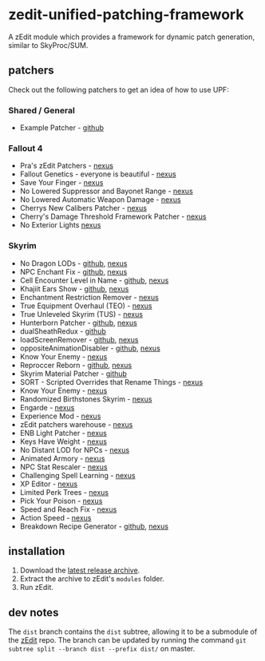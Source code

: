 # zedit-unified-patching-framework
A zEdit module which provides a framework for dynamic patch generation, similar to SkyProc/SUM.

## patchers
Check out the following patchers to get an idea of how to use UPF:

### Shared / General
- Example Patcher - [github](https://github.com/z-edit/zedit-example-patcher)

### Fallout 4
- Pra's zEdit Patchers - [nexus](https://www.nexusmods.com/fallout4/mods/33858)
- Fallout Genetics - everyone is beautiful - [nexus](https://www.nexusmods.com/fallout4/mods/35459)
- Save Your Finger - [nexus](https://www.nexusmods.com/fallout4/mods/38781)
- No Lowered Suppressor and Bayonet Range - [nexus](https://www.nexusmods.com/fallout4/mods/38817)
- No Lowered Automatic Weapon Damage - [nexus](https://www.nexusmods.com/fallout4/mods/38805)
- Cherrys New Calibers Patcher  - [nexus](https://www.nexusmods.com/fallout4/mods/46059)
- Cherry's Damage Threshold Framework Patcher - [nexus](https://www.nexusmods.com/fallout4/mods/46358)
- No Exterior Lights [nexus](https://www.nexusmods.com/fallout4/mods/34210)

### Skyrim
- No Dragon LODs - [github](https://github.com/hishutup/hishy-no-dragon-lods), [nexus](https://www.nexusmods.com/skyrimspecialedition/mods/13541/)
- NPC Enchant Fix - [github](https://github.com/z-edit/hishy-npc-enchant-fix), [nexus](https://www.nexusmods.com/skyrimspecialedition/mods/13543)
- Cell Encounter Level in Name - [github](https://github.com/z-edit/hishy-cell-encounter-level-in-name), [nexus](https://www.nexusmods.com/skyrimspecialedition/mods/13542)
- Khajiit Ears Show - [github](https://github.com/hishutup/hishy-khajiit-ears-show), [nexus](https://www.nexusmods.com/skyrimspecialedition/mods/13544)
- Enchantment Restriction Remover - [nexus](https://www.nexusmods.com/skyrimspecialedition/mods/17370/)
- True Equipment Overhaul (TEO) - [nexus](https://www.nexusmods.com/skyrimspecialedition/mods/18157)
- True Unleveled Skyrim (TUS) - [nexus](https://www.nexusmods.com/skyrimspecialedition/mods/18342)
- Hunterborn Patcher - [github](https://github.com/Hazado/Hunterborn-Creature-Patcher), [nexus](https://www.nexusmods.com/skyrimspecialedition/mods/17993)
- dualSheathRedux - [github](https://github.com/Qudix/dualSheathRedux)
- loadScreenRemover - [github](https://github.com/Qudix/loadScreenRemover), [nexus](https://www.nexusmods.com/skyrimspecialedition/mods/18279/)
- oppositeAnimationDisabler - [github](https://github.com/Qudix/oppositeAnimationDisabler), [nexus](https://www.nexusmods.com/skyrimspecialedition/mods/18281)
- Know Your Enemy - [nexus](https://www.nexusmods.com/skyrimspecialedition/mods/13807)
- Reproccer Reborn - [github](https://github.com/jdsmith2816/reproccer-reborn), [nexus](https://www.nexusmods.com/skyrimspecialedition/mods/17913)
- Skyrim Material Patcher - [github](https://github.com/z-edit/zedit-skyrim-material-patcher)
- SORT - Scripted Overrides that Rename Things - [nexus](https://www.nexusmods.com/skyrim/mods/87820/)
- Know Your Enemy - [nexus](https://www.nexusmods.com/skyrimspecialedition/mods/13807)
- Randomized Birthstones Skyrim - [nexus](https://www.nexusmods.com/skyrimspecialedition/mods/23838)
- Engarde - [nexus](https://www.nexusmods.com/skyrim/mods/97404)
- Experience Mod - [nexus](https://www.nexusmods.com/skyrimspecialedition/mods/23589)
- zEdit patchers warehouse - [nexus](https://www.nexusmods.com/skyrimspecialedition/mods/23254)
- ENB Light Patcher - [nexus](https://www.nexusmods.com/skyrimspecialedition/mods/22574)
- Keys Have Weight - [nexus](https://www.nexusmods.com/skyrim/mods/95168)
- No Distant LOD for NPCs - [nexus](https://www.nexusmods.com/skyrim/mods/95175)
- Animated Armory - [nexus](https://www.nexusmods.com/skyrimspecialedition/mods/25969)
- NPC Stat Rescaler - [nexus](https://www.nexusmods.com/skyrimspecialedition/mods/24254)
- Challenging Spell Learning - [nexus](https://www.nexusmods.com/skyrimspecialedition/mods/20521)
- XP Editor - [nexus](https://www.nexusmods.com/skyrimspecialedition/mods/24356)
- Limited Perk Trees - [nexus](https://www.nexusmods.com/skyrim/mods/95540)
- Pick Your Poison - [nexus](https://www.nexusmods.com/skyrim/mods/96473)
- Speed and Reach Fix - [nexus](https://www.nexusmods.com/skyrimspecialedition/mods/29847)
- Action Speed - [nexus](https://www.nexusmods.com/skyrimspecialedition/mods/35097)
- Breakdown Recipe Generator - [github](https://github.com/Hazado/breakdownRecipeBuilder), [nexus](https://www.nexusmods.com/skyrimspecialedition/mods/38273/)

## installation

1. Download the [latest release archive](https://github.com/matortheeternal/zedit-unified-patching-framework/releases).
2. Extract the archive to zEdit's `modules` folder.
3. Run zEdit.

## dev notes
The `dist` branch contains the `dist` subtree, allowing it to be a submodule of the [zEdit](https://github.com/matortheeternal/zedit) repo.  The branch can be updated by running the command `git subtree split --branch dist --prefix dist/` on master.
